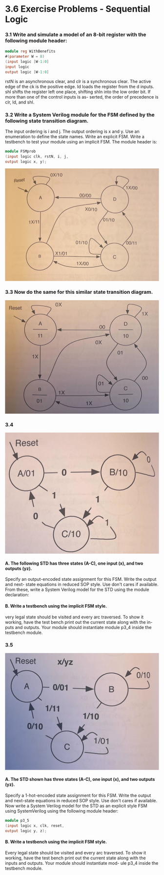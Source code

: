 #  3.6 Exercise Problems - Sequential Logic

### 3.1 Write and simulate a model of an 8-bit register with the following module header:

```verilog
module reg WithBenefits
#(parameter W = 8)
(input logic [W-1:0]
input logic
output logic [W-1:0]
```

rstN is an asynchronous clear, and clr is a synchronous clear. The active edge of the ck
is the positive edge. Id loads the register from the d inputs. shl shifts the register left one
place, shifting shIn into the low order bit. If more than one of the control inputs is as-
serted, the order of precedence is clr, ld, and shl.

### 3.2 Write a System Verilog module for the FSM defined by the following state transition diagram. 
The input ordering is i and j. The output ordering is x and y. Use an enumeration to define the state names. Write an explicit FSM. Write a testbench to test your module using an implicit FSM. The module header is:

```verilog
module FSMprob
(input logic clk, rstN, i, j,
output logic x, y);
```

![FSM](images/3_2_fsm.jpg)

### 3.3 Now do the same for this similar state transition diagram.

![FSM](images/3_3_fsm.jpg)

### 3.4 

![FSM](images/3_4_fsm.jpg)

#### A. The following STD has three states (A-C), one input (x), and two outputs (yz).
Specify an output-encoded state assignment for this FSM. Write the output and next-
state equations in reduced SOP style. Use don't cares if available. From these, write a
System Verilog model for the STD using the module declaration:

#### B. Write a testbench using the implicit FSM style. 
very legal state should be visited and every arc traversed. To show it working, have the test bench print out the current state along with the in- puts and outputs. Your module should instantiate module p3_4 inside the testbench module.

### 3.5

![FSM](images/3_5_fsm.jpg)

####  A. The STD shown has three states (A-C), one input (x), and two outputs (yz).
Specify a 1-hot-encoded state assignment for this FSM. Write the output and next-state
equations in reduced SOP style. Use don't cares if available. Now write a System Verilog
model for the STD as an explicit style FSM using SystemVerilog using the following
module header:

```verilog
module p3_5
(input logic x, clk, reset,
output logic y, z);
```

#### B. Write a testbench using the implicit FSM style. 
Every legal
state should be visited and every
arc traversed. To show it working, have the test bench print
out the current state along with
the inputs and outputs. Your
module should instantiate mod-
ule p3_4 inside the testbench
module.